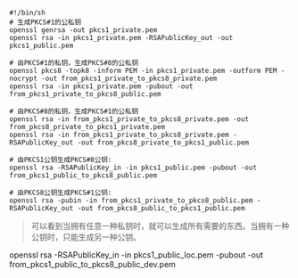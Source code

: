 ```
#!/bin/sh
# 生成PKCS#1的公私钥
openssl genrsa -out pkcs1_private.pem
openssl rsa -in pkcs1_private.pem -RSAPublicKey_out -out pkcs1_public.pem

# 由PKCS#1的私钥，生成PKCS#8的公私钥
openssl pkcs8 -topk8 -inform PEM -in pkcs1_private.pem -outform PEM -nocrypt -out from_pkcs1_private_to_pkcs8_private.pem
openssl rsa -in pkcs1_private.pem -pubout -out from_pkcs1_private_to_pkcs8_public.pem

# 由PKCS#8的私钥，生成PKCS#1的公私钥
openssl rsa -in from_pkcs1_private_to_pkcs8_private.pem -out from_pkcs8_private_to_pkcs1_private.pem
openssl rsa -in from_pkcs1_private_to_pkcs8_private.pem -RSAPublicKey_out -out from_pkcs8_private_to_pkcs1_public.pem

# 由PKCS1公钥生成PKCS#8公钥:
openssl rsa -RSAPublicKey_in -in pkcs1_public.pem -pubout -out from_pkcs1_public_to_pkcs8_public.pem

# 由PKCS8公钥生成PKCS#1公钥:
openssl rsa -pubin -in from_pkcs1_private_to_pkcs8_public.pem -RSAPublicKey_out -out from_pkcs8_public_to_pkcs1_public.pem
```

>可以看到当拥有任意一种私钥时，就可以生成所有需要的东西。当拥有一种公钥时，只能生成另一种公钥。




openssl rsa -RSAPublicKey_in -in pkcs1_public_loc.pem -pubout -out from_pkcs1_public_to_pkcs8_public_dev.pem




